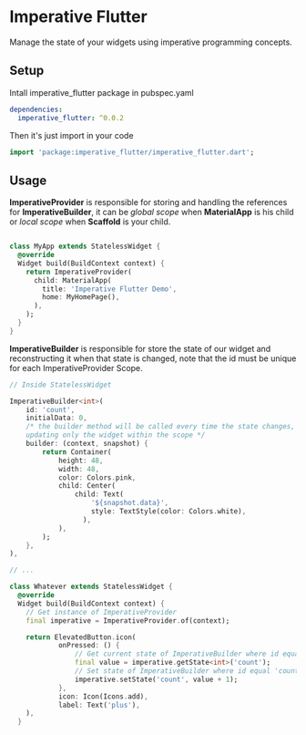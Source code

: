 # Imperative Flutter

Manage the state of your widgets using imperative programming concepts.

## Setup
Intall imperative_flutter package in pubspec.yaml
```yaml
dependencies:
  imperative_flutter: ^0.0.2
```
Then it's just import in your code
```dart
import 'package:imperative_flutter/imperative_flutter.dart';
```
## Usage
**ImperativeProvider** is responsible for storing and handling the references for **ImperativeBuilder**, it can be _global scope_ when **MaterialApp** is his child or _local scope_ when **Scaffold** is your child.
```dart

class MyApp extends StatelessWidget {
  @override
  Widget build(BuildContext context) {
    return ImperativeProvider(
      child: MaterialApp(
        title: 'Imperative Flutter Demo',
        home: MyHomePage(),
      ),
    );
  }
}
```

**ImperativeBuilder** is responsible for store the state of our widget and reconstructing it when that state is changed, note that the id must be unique for each ImperativeProvider Scope.
```dart
// Inside StatelessWidget

ImperativeBuilder<int>(
    id: 'count',
    initialData: 0,
    /* the builder method will be called every time the state changes,
    updating only the widget within the scope */
    builder: (context, snapshot) {
        return Container(
            height: 48,
            width: 48,
            color: Colors.pink,
            child: Center(
                child: Text(
                    '${snapshot.data}',
                    style: TextStyle(color: Colors.white),
                  ),
            ),
        );
    },
),

// ...

class Whatever extends StatelessWidget {
  @override
  Widget build(BuildContext context) {
    // Get instance of ImperativeProvider
    final imperative = ImperativeProvider.of(context);

    return ElevatedButton.icon(
            onPressed: () {
                // Get current state of ImperativeBuilder where id equal 'count'
                final value = imperative.getState<int>('count');
                // Set state of ImperativeBuilder where id equal 'count' and rebuild
                imperative.setState('count', value + 1);
            },
            icon: Icon(Icons.add),
            label: Text('plus'),
    ),
  }
```
